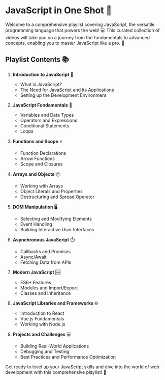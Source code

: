 # JavaScript in One Shot 🚀

Welcome to a comprehensive playlist covering JavaScript, the versatile programming language that powers the web! 💻 This curated collection of videos will take you on a journey from the fundamentals to advanced concepts, enabling you to master JavaScript like a pro. 💪

## Playlist Contents 📚

1. **Introduction to JavaScript** 🌟
   - What is JavaScript?
   - The Need for JavaScript and its Applications
   - Setting up the Development Environment

2. **JavaScript Fundamentals** 🔹
   - Variables and Data Types
   - Operators and Expressions
   - Conditional Statements
   - Loops

3. **Functions and Scope** ⚡
   - Function Declarations
   - Arrow Functions
   - Scope and Closures

4. **Arrays and Objects** 📦
   - Working with Arrays
   - Object Literals and Properties
   - Destructuring and Spread Operator

5. **DOM Manipulation** 🖥️
   - Selecting and Modifying Elements
   - Event Handling
   - Building Interactive User Interfaces

6. **Asynchronous JavaScript** ⏱️
   - Callbacks and Promises
   - Async/Await
   - Fetching Data from APIs

7. **Modern JavaScript** 🆕
   - ES6+ Features
   - Modules and Import/Export
   - Classes and Inheritance

8. **JavaScript Libraries and Frameworks** 🌐
   - Introduction to React
   - Vue.js Fundamentals
   - Working with Node.js

9. **Projects and Challenges** 💻
   - Building Real-World Applications
   - Debugging and Testing
   - Best Practices and Performance Optimization

Get ready to level up your JavaScript skills and dive into the world of web development with this comprehensive playlist! 🎉